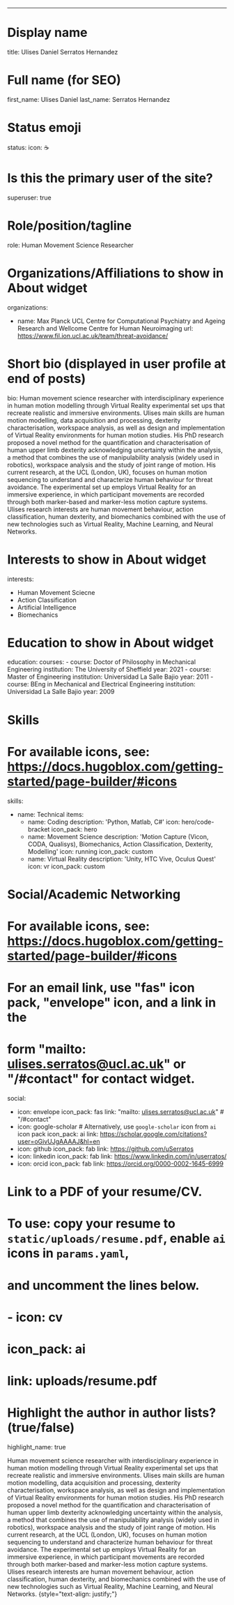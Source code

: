 ---
# Display name
title: Ulises Daniel Serratos Hernandez

# Full name (for SEO)
first_name: Ulises Daniel
last_name: Serratos Hernandez

# Status emoji
status:
  icon: ☕️

# Is this the primary user of the site?
superuser: true

# Role/position/tagline
role: Human Movement Science Researcher

# Organizations/Affiliations to show in About widget
organizations:
  - name: Max Planck UCL Centre for Computational Psychiatry and Ageing Research and Wellcome Centre for Human Neuroimaging
    url: https://www.fil.ion.ucl.ac.uk/team/threat-avoidance/

# Short bio (displayed in user profile at end of posts)
bio: Human movement science researcher with interdisciplinary experience in human motion modelling through Virtual Reality experimental set ups that recreate realistic and immersive environments. Ulises main skills are human motion modelling, data acquisition and processing, dexterity characterisation, workspace analysis, as well as design and implementation of Virtual Reality environments for human motion studies. His PhD research proposed a novel method for the quantification and characterisation of human upper limb dexterity acknowledging uncertainty within the analysis, a method that combines the use of manipulability analysis (widely used in robotics), workspace analysis and the study of joint range of motion. His current research, at the UCL (London, UK), focuses on human motion sequencing to understand and characterize human behaviour for threat avoidance. The experimental set up employs Virtual Reality for an immersive experience, in which participant movements are recorded through both marker-based and marker-less motion capture systems. Ulises research interests are human movement behaviour, action classification, human dexterity, and biomechanics combined with the use of new technologies such as Virtual Reality, Machine Learning, and Neural Networks.

# Interests to show in About widget
interests:
  - Human Movement Sciecne
  - Action Classification
  - Artificial Intelligence
  - Biomechanics

# Education to show in About widget
education:
  courses:
    - course: Doctor of Philosophy in Mechanical Engineering
      institution: The University of Sheffield
      year: 2021
    - course: Master of Engineering
      institution: Universidad La Salle Bajio
      year: 2011
    - course: BEng in Mechanical and Electrical Engineering
      institution: Universidad La Salle Bajio
      year: 2009

# Skills
# For available icons, see: https://docs.hugoblox.com/getting-started/page-builder/#icons
skills:
  - name: Technical
    items:
      - name: Coding
        description: 'Python, Matlab, C#'
        icon: hero/code-bracket
        icon_pack: hero
      - name: Movement Science
        description: 'Motion Capture (Vicon, CODA, Qualisys), Biomechanics, Action Classification, Dexterity, Modelling'
        icon: running
        icon_pack: custom
      - name: Virtual Reality
        description: 'Unity, HTC Vive, Oculus Quest'
        icon: vr
        icon_pack: custom


# Social/Academic Networking
# For available icons, see: https://docs.hugoblox.com/getting-started/page-builder/#icons
#   For an email link, use "fas" icon pack, "envelope" icon, and a link in the
#   form "mailto: ulises.serratos@ucl.ac.uk" or "/#contact" for contact widget.
social:
  - icon: envelope
    icon_pack: fas
    link: "mailto: ulises.serratos@ucl.ac.uk" # "/#contact"
  - icon: google-scholar # Alternatively, use `google-scholar` icon from `ai` icon pack
    icon_pack: ai
    link: https://scholar.google.com/citations?user=oGivUJgAAAAJ&hl=en
  - icon: github
    icon_pack: fab
    link: https://github.com/uSerratos
  - icon: linkedin
    icon_pack: fab
    link: https://www.linkedin.com/in/userratos/
  - icon: orcid
    icon_pack: fab
    link: https://orcid.org/0000-0002-1645-6999
  # Link to a PDF of your resume/CV.
  # To use: copy your resume to `static/uploads/resume.pdf`, enable `ai` icons in `params.yaml`,
  # and uncomment the lines below.
  # - icon: cv
  #  icon_pack: ai
  #  link: uploads/resume.pdf

# Highlight the author in author lists? (true/false)
highlight_name: true

Human movement science researcher with interdisciplinary experience in human motion modelling through Virtual Reality experimental set ups that recreate realistic and immersive environments. Ulises main skills are human motion modelling, data acquisition and processing, dexterity characterisation, workspace analysis, as well as design and implementation of Virtual Reality environments for human motion studies. His PhD research proposed a novel method for the quantification and characterisation of human upper limb dexterity acknowledging uncertainty within the analysis, a method that combines the use of manipulability analysis (widely used in robotics), workspace analysis and the study of joint range of motion. His current research, at the UCL (London, UK), focuses on human motion sequencing to understand and characterize human behaviour for threat avoidance. The experimental set up employs Virtual Reality for an immersive experience, in which participant movements are recorded through both marker-based and marker-less motion capture systems. Ulises research interests are human movement behaviour, action classification, human dexterity, and biomechanics combined with the use of new technologies such as Virtual Reality, Machine Learning, and Neural Networks.
{style="text-align: justify;"}
